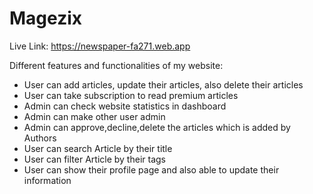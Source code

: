# Magezix

Live Link: https://newspaper-fa271.web.app

Different features and functionalities of my website:

- User can add articles, update their articles, also delete their articles
- User can take subscription to read premium articles
- Admin can check website statistics in dashboard
- Admin can make other user admin
- Admin can approve,decline,delete the articles which is added by Authors
- User can search Article by their title
- User can filter Article by their tags
- User can show their profile page and also able to update their information
